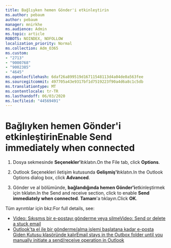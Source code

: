 ```yaml
---
title: Bağlıyken hemen Gönder'i etkinleştirin
ms.author: pebaum
author: pebaum
manager: mnirkhe
ms.audience: Admin
ms.topic: article
ROBOTS: NOINDEX, NOFOLLOW
localization_priority: Normal
ms.collection: Adm_O365
ms.custom:
- "2713"
- "9000768"
- "9002385"
- "4645"
ms.openlocfilehash: 6daf26a899519d16711548113d4a04de0a563fee
ms.sourcegitcommit: 497705a43e9317bf1d7519223f90a4d6a8c1c5db
ms.translationtype: MT
ms.contentlocale: tr-TR
ms.lasthandoff: 06/03/2020
ms.locfileid: "44569491"
---
```

# <a name="enable-send-immediately-when-connected"></a><span data-ttu-id="c6721-102">Bağlıyken hemen Gönder'i etkinleştirin</span><span class="sxs-lookup"><span data-stu-id="c6721-102">Enable Send immediately when connected</span></span>
 
1. <span data-ttu-id="c6721-103">Dosya sekmesinde **Seçenekler'i**tıklatın.</span><span class="sxs-lookup"><span data-stu-id="c6721-103">On the File tab, click **Options**.</span></span>

2. <span data-ttu-id="c6721-104">Outlook Seçenekleri iletişim kutusunda **Gelişmiş'i**tıklatın.</span><span class="sxs-lookup"><span data-stu-id="c6721-104">In the Outlook Options dialog box, click **Advanced**.</span></span>

3. <span data-ttu-id="c6721-105">Gönder ve al bölümünde, **bağlandığında hemen Gönder'i**etkinleştirmek için tıklatın.</span><span class="sxs-lookup"><span data-stu-id="c6721-105">In the Send and receive section, click to enable **Send immediately when connected**.</span></span> <span data-ttu-id="c6721-106">**Tamam**'a tıklayın.</span><span class="sxs-lookup"><span data-stu-id="c6721-106">Click **OK**.</span></span>

<span data-ttu-id="c6721-107">Tüm ayrıntılar için bkz:</span><span class="sxs-lookup"><span data-stu-id="c6721-107">For full details, see:</span></span>
- [<span data-ttu-id="c6721-108">Video: Sıkışmış bir e-postayı gönderme veya silme</span><span class="sxs-lookup"><span data-stu-id="c6721-108">Video: Send or delete a stuck email</span></span>](https://support.office.com/article/Video-Send-or-delete-an-email-stuck-in-your-outbox-26d5d34a-4e5f-444a-a9e8-44db04a94dec) 
- [<span data-ttu-id="c6721-109">Outlook'ta el ile bir gönderme/alma işlemi başlatana kadar e-posta Giden Kutusu klasöründe kalır</span><span class="sxs-lookup"><span data-stu-id="c6721-109">Email stays in the Outbox folder until you manually initiate a send/receive operation in Outlook</span></span>](https://support.microsoft.com/help/2797572/email-stays-in-the-outbox-folder-until-you-manually-initiate-a-send-re)
